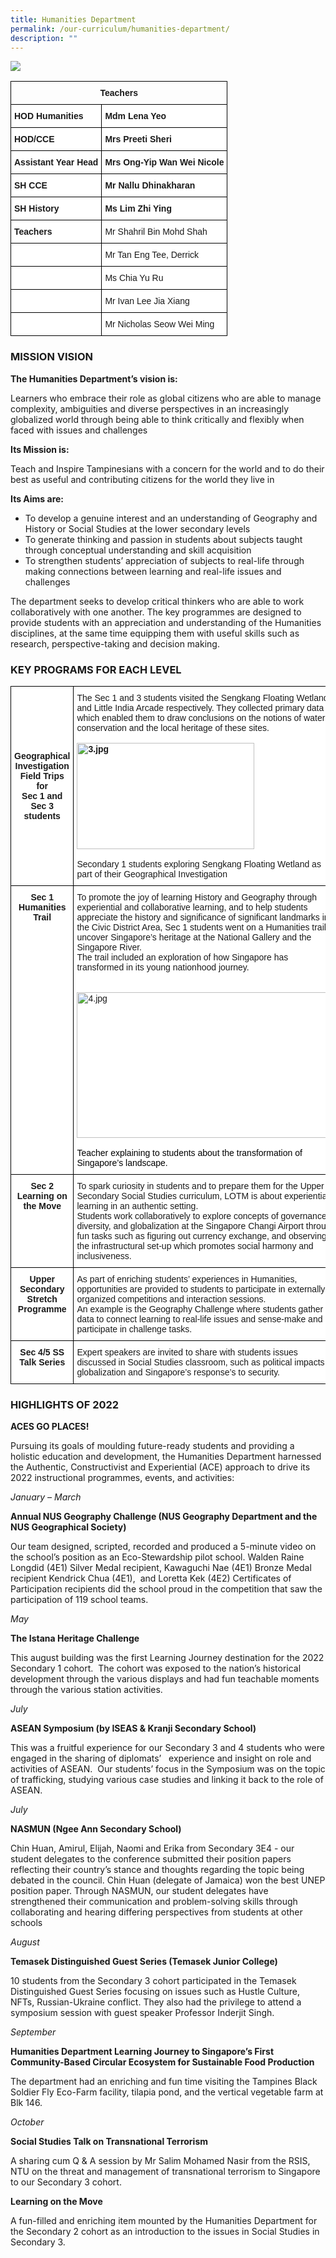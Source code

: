 ```yaml
---
title: Humanities Department
permalink: /our-curriculum/humanities-department/
description: ""
---
```

![](/images/Humanities%20Department%202023.jpg)

<style type="text/css">
.tg  {border-collapse:collapse;border-spacing:0;}
.tg td{border-color:black;border-style:solid;border-width:1px;font-family:Arial, sans-serif;font-size:14px;
  overflow:hidden;padding:10px 5px;word-break:normal;}
.tg th{border-color:black;border-style:solid;border-width:1px;font-family:Arial, sans-serif;font-size:14px;
  font-weight:normal;overflow:hidden;padding:10px 5px;word-break:normal;}
.tg .tg-baqh{text-align:center;vertical-align:top}
.tg .tg-dgl5{background-color:#FFF;font-weight:bold;text-align:left;vertical-align:top}
.tg .tg-ktyi{background-color:#FFF;text-align:left;vertical-align:top}
.tg .tg-zr06{background-color:#FFF;text-align:left;vertical-align:middle}
.tg .tg-f4yw{background-color:#FFF;text-align:center;vertical-align:middle}
</style>
<table class="tg">
<thead>
  <tr>
    <th class="tg-baqh" colspan="2"><span style="font-weight:bold">Teachers</span></th>
  </tr>
</thead>
<tbody>
  <tr>
    <td class="tg-dgl5">HOD Humanities   </td>
    <td class="tg-dgl5">Mdm Lena Yeo</td>
  </tr>
  <tr>
    <td class="tg-dgl5">HOD/CCE</td>
    <td class="tg-dgl5">Mrs Preeti Sheri <br></td>
  </tr>
  <tr>
    <td class="tg-dgl5">Assistant Year Head</td>
    <td class="tg-dgl5">Mrs Ong-Yip Wan Wei Nicole</td>
  </tr>
  <tr>
    <td class="tg-dgl5">SH CCE<br></td>
    <td class="tg-dgl5">Mr Nallu Dhinakharan<br></td>
  </tr>
  <tr>
    <td class="tg-dgl5">SH History</td>
    <td class="tg-dgl5">Ms Lim Zhi Ying</td>
  </tr>
  <tr>
    <td class="tg-dgl5">Teachers </td>
    <td class="tg-ktyi">Mr Shahril Bin Mohd Shah</td>
  </tr>
  <tr>
    <td class="tg-zr06"></td>
    <td class="tg-ktyi">Mr Tan Eng Tee, Derrick<br></td>
  </tr>
  <tr>
    <td class="tg-ktyi"> </td>
    <td class="tg-zr06">Ms Chia Yu Ru</td>
  </tr>
  <tr>
    <td class="tg-f4yw"> </td>
    <td class="tg-zr06">Mr Ivan Lee Jia Xiang<br></td>
  </tr>
  <tr>
    <td class="tg-f4yw"> </td>
    <td class="tg-zr06">Mr Nicholas Seow Wei Ming</td>
  </tr>
</tbody>
</table>

### MISSION VISION

**The Humanities Department’s vision is:**   

Learners who embrace their role as global citizens who are able to manage complexity, ambiguities and diverse perspectives in an increasingly globalized world through being able to think critically and flexibly when faced with issues and challenges  

**Its Mission is:** 

Teach and Inspire Tampinesians with a concern for the world and to do their best as useful and contributing citizens for the world they live in  
  

**Its Aims are:** 

*   To develop a genuine interest and an understanding of Geography and History or Social Studies at the lower secondary levels
*   To generate thinking and passion in students about subjects taught through conceptual understanding and skill acquisition
*   To strengthen students’ appreciation of subjects to real-life through making connections between learning and real-life issues and challenges 

  

The department seeks to develop critical thinkers who are able to work collaboratively with one another. The key programmes are designed to provide students with an appreciation and understanding of the Humanities disciplines, at the same time equipping them with useful skills such as research, perspective-taking and decision making.

### KEY PROGRAMS FOR EACH LEVEL

<style type="text/css">
.tg  {border-collapse:collapse;border-spacing:0;}
.tg td{border-color:black;border-style:solid;border-width:1px;font-family:Arial, sans-serif;font-size:14px;
  overflow:hidden;padding:10px 5px;word-break:normal;}
.tg th{border-color:black;border-style:solid;border-width:1px;font-family:Arial, sans-serif;font-size:14px;
  font-weight:normal;overflow:hidden;padding:10px 5px;word-break:normal;}
.tg .tg-f4yw{background-color:#FFF;text-align:center;vertical-align:middle}
.tg .tg-dgl5{background-color:#FFF;font-weight:bold;text-align:left;vertical-align:top}
.tg .tg-ktyi{background-color:#FFF;text-align:left;vertical-align:top}
.tg .tg-9hzb{background-color:#FFF;font-weight:bold;text-align:center;vertical-align:top}
.tg .tg-0lax{text-align:left;vertical-align:top}
.tg .tg-zr06{background-color:#FFF;text-align:left;vertical-align:middle}
</style>
<table class="tg">
<thead>
  <tr>
    <th class="tg-f4yw"><span style="font-weight:bold">Geographical Investigation Field Trips for </span><br><span style="font-weight:bold">Sec 1 and Sec 3 students</span></th>
    <th class="tg-dgl5"><span style="font-weight:400;font-style:normal">The Sec 1 and 3 students visited the Sengkang Floating Wetland and Little India Arcade respectively. They collected primary data which enabled them to draw conclusions on the notions of water conservation and the local heritage of these sites.</span><br><br><img src="/images/3-1.jpg" alt="3.jpg" width="284" height="170"><br><br><span style="font-weight:400;font-style:normal">Secondary 1 students exploring Sengkang Floating Wetland as part of their Geographical Investigation</span></th>
    <th class="tg-ktyi"></th>
  </tr>
</thead>
<tbody>
  <tr>
    <td class="tg-9hzb"><span style="background-color:initial">Sec 1 Humanities Trail </span></td>
    <td class="tg-ktyi"><span style="background-color:initial">To promote the joy of learning History and Geography through experiential and collaborative learning, and to help students appreciate the history and significance of significant landmarks in the Civic District Area, Sec 1 students went on a Humanities trail to uncover Singapore’s heritage at the National Gallery and the Singapore River. </span><br><span style="background-color:initial">The trail included an exploration of how Singapore has transformed in its young nationhood journey. </span><br><br><br><img src="/images/4-1.jpg" alt="4.jpg" width="414" height="233"><br><br><span style="color:#000">Teacher explaining to students about the transformation of Singapore’s landscape.</span><br></td>
    <td class="tg-0lax"></td>
  </tr>
  <tr>
    <td class="tg-9hzb"><span style="background-color:initial">Sec 2 Learning on the Move</span></td>
    <td class="tg-zr06">To spark curiosity in students and to prepare them for the Upper Secondary Social Studies curriculum, LOTM is about experiential learning in an authentic setting. <br>Students work collaboratively to explore concepts of governance, diversity, and globalization at the Singapore Changi Airport through fun tasks such as figuring out currency exchange, and observing the infrastructural set-up which promotes social harmony and inclusiveness. </td>
    <td class="tg-0lax"></td>
  </tr>
  <tr>
    <td class="tg-9hzb"><span style="background-color:initial">Upper Secondary Stretch Programme</span> </td>
    <td class="tg-zr06">As part of enriching students’ experiences in Humanities, opportunities are provided to students to participate in externally organized competitions and interaction sessions. <br>An example is the Geography Challenge where students gather data to connect learning to real-life issues and sense-make and participate in challenge tasks.</td>
    <td class="tg-0lax"></td>
  </tr>
  <tr>
    <td class="tg-9hzb"><span style="background-color:initial">Sec 4/5 SS Talk Series</span></td>
    <td class="tg-zr06">Expert speakers are invited to share with students issues discussed in Social Studies classroom, such as political impacts of globalization and Singapore’s response’s to security. </td>
    <td class="tg-0lax"></td>
  </tr>
</tbody>
</table>

### HIGHLIGHTS OF 2022

 

**ACES GO PLACES!**

Pursuing its goals of moulding future-ready students and providing a holistic education and development, the Humanities Department harnessed the Authentic, Constructivist and Experiential (ACE) approach to drive its 2022 instructional programmes, events, and activities:

_January – March_

**Annual NUS Geography Challenge (NUS Geography Department and the NUS Geographical Society)**

Our team designed, scripted, recorded and produced a 5-minute video on the school’s position as an Eco-Stewardship pilot school. Walden Raine Longdid (4E1) Silver Medal recipient, Kawaguchi Nae (4E1) Bronze Medal recipient Kendrick Chua (4E1),  and Loretta Kek (4E2) Certificates of Participation recipients did the school proud in the competition that saw the participation of 119 school teams.

_May_

**The Istana Heritage Challenge**

This august building was the first Learning Journey destination for the 2022 Secondary 1 cohort.  The cohort was exposed to the nation’s historical development through the various displays and had fun teachable moments through the various station activities.

_July_

**ASEAN Symposium (by ISEAS & Kranji Secondary School)**

This was a fruitful experience for our Secondary 3 and 4 students who were engaged in the sharing of diplomats’   experience and insight on role and activities of ASEAN.  Our students’ focus in the Symposium was on the topic of trafficking, studying various case studies and linking it back to the role of ASEAN.

_July_

**NASMUN (Ngee Ann Secondary School)**

Chin Huan, Amirul, Elijah, Naomi and Erika from Secondary 3E4 - our student delegates to the conference submitted their position papers reflecting their country’s stance and thoughts regarding the topic being debated in the council. Chin Huan (delegate of Jamaica) won the best UNEP position paper. Through NASMUN, our student delegates have strengthened their communication and problem-solving skills through collaborating and hearing differing perspectives from students at other schools

_August_

**Temasek Distinguished Guest Series (Temasek Junior College)**

10 students from the Secondary 3 cohort participated in the Temasek Distinguished Guest Series focusing on issues such as Hustle Culture, NFTs, Russian-Ukraine conflict. They also had the privilege to attend a symposium session with guest speaker Professor Inderjit Singh.

_September_

**Humanities Department Learning Journey to **Singapore’s First Community-Based Circular Ecosystem for Sustainable Food Production****

The department had an enriching and fun time visiting the Tampines Black Soldier Fly Eco-Farm facility, tilapia pond, and the vertical vegetable farm at Blk 146.

_October_

**Social Studies Talk on Transnational Terrorism**

A sharing cum Q & A session by Mr Salim Mohamed Nasir from the RSIS, NTU on the threat and management of transnational terrorism to Singapore to our Secondary 3 cohort.

**Learning on the Move**

A fun-filled and enriching item mounted by the Humanities Department for the Secondary 2 cohort as an introduction to the issues in Social Studies in Secondary 3.
